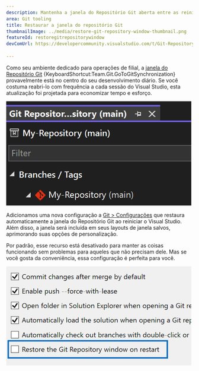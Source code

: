 ```yaml
---
description: Mantenha a janela do Repositório Git aberta entre as reinicializações com essa nova configuração.
area: Git tooling
title: Restaurar a janela do repositório Git
thumbnailImage: ../media/restore-git-repository-window-thumbnail.png
featureId: restoregitrepositorywindow
devComUrl: https://developercommunity.visualstudio.com/t/Git-Repository-window-is-not-restored-in/1255797

---
```



Como seu ambiente dedicado para operações de filial, a [janela do Repositório Git](vscmd://Team.Git.GoToGitSynchronization) {KeyboardShortcut:Team.Git.GoToGitSynchronization} provavelmente está no centro do seu desenvolvimento diário. Se você costuma reabri-lo com frequência a cada sessão do Visual Studio, esta atualização foi projetada para economizar tempo e esforço.

![Lista de ramificações da janela do repositório Git.](../media/restore-git-repository-window-thumbnail.png)

Adicionamos uma nova configuração a [Git > Configurações](vscmd://Team.Git.Settings) que restaura automaticamente a janela do Repositório Git ao reiniciar o Visual Studio. Além disso, a janela será incluída em seus layouts de janela salvos, aprimorando suas opções de personalização.

Por padrão, esse recurso está desativado para manter as coisas funcionando sem problemas para aqueles que não precisam dele. Mas se você gosta da conveniência, essa configuração é perfeita para você.

![Página Configurações do Git com a caixa de seleção da janela Restaurar repositório do Git.](../media/restore-git-repository-window-setting.png)
